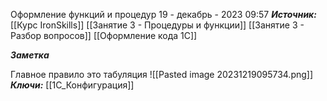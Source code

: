 
Оформление функций и процедур
 19 - декабрь - 2023  09:57 
***Источник:***  [[Курс IronSkills]] [[Занятие 3 - Процедуры и функции]] [[Занятие 3 -  Разбор вопросов]] [[Оформление кода 1С]]

***Заметка*** 

Главное правило это табуляция
![[Pasted image 20231219095734.png]]
***Ключи:*** [[1С_Конфигурация]]